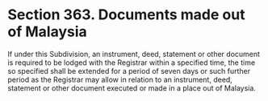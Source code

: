 # Section 363. Documents made out of Malaysia

If under this Subdivision, an instrument, deed, statement or other document is required to be lodged with the Registrar within a specified time, the time so specified shall be extended for a period of seven days or such further period as the Registrar may allow in relation to an instrument, deed, statement or other document executed or made in a place out of Malaysia.


